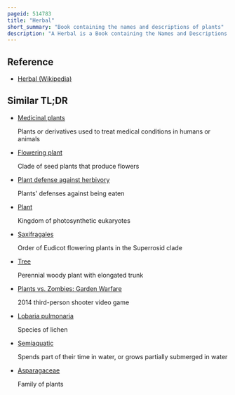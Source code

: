 ```yaml
---
pageid: 514783
title: "Herbal"
short_summary: "Book containing the names and descriptions of plants"
description: "A Herbal is a Book containing the Names and Descriptions of Plants, usually with Information on their Medicinal, tonic, culinary, toxic, Hallucinatory, aromatic, or magical Powers, and the Legends associated with them. A Herbal may also classify the Plants it describes, may give Recipes for herbal Extracts, Tinctures, or Potions, and sometimes include mineral and animal Medicaments in Addition to those obtained from Plants. Herbals were often illustrated to help with Plant Identification."
---
```


## Reference

- [Herbal (Wikipedia)](https://en.wikipedia.org/?curid=514783)

## Similar TL;DR

- [Medicinal plants](/tldr/en/medicinal-plants)

  Plants or derivatives used to treat medical conditions in humans or animals

- [Flowering plant](/tldr/en/flowering-plant)

  Clade of seed plants that produce flowers

- [Plant defense against herbivory](/tldr/en/plant-defense-against-herbivory)

  Plants' defenses against being eaten

- [Plant](/tldr/en/plant)

  Kingdom of photosynthetic eukaryotes

- [Saxifragales](/tldr/en/saxifragales)

  Order of Eudicot flowering plants in the Superrosid clade

- [Tree](/tldr/en/tree)

  Perennial woody plant with elongated trunk

- [Plants vs. Zombies: Garden Warfare](/tldr/en/plants-vs-zombies-garden-warfare)

  2014 third-person shooter video game

- [Lobaria pulmonaria](/tldr/en/lobaria-pulmonaria)

  Species of lichen

- [Semiaquatic](/tldr/en/semiaquatic)

  Spends part of their time in water, or grows partially submerged in water

- [Asparagaceae](/tldr/en/asparagaceae)

  Family of plants
